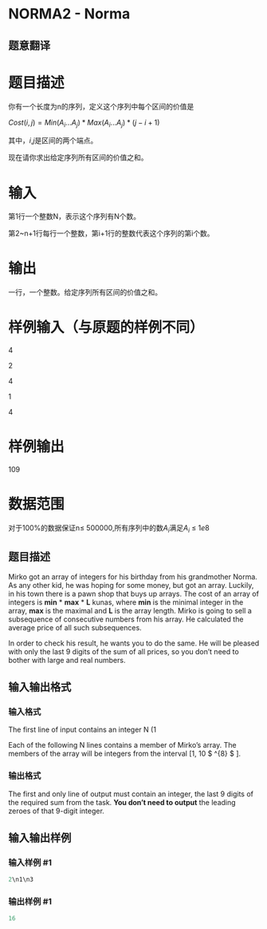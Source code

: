 # NORMA2 - Norma

## 题意翻译

# 题目描述

你有一个长度为n的序列，定义这个序列中每个区间的价值是

$Cost(i,j)=Min(A_{i}...A_{j})*Max(A_{i}...A_{j})*(j-i+1)$

其中，$i$,$j$是区间的两个端点。

现在请你求出给定序列所有区间的价值之和。

# 输入

第1行一个整数N，表示这个序列有N个数。

第2~n+1行每行一个整数，第i+1行的整数代表这个序列的第i个数。

# 输出

一行，一个整数。给定序列所有区间的价值之和。

# 样例输入（与原题的样例不同）

4

2

4

1

4

# 样例输出

109

# 数据范围

对于100%的数据保证n$\leq$ $500000$,所有序列中的数$A_{i}$满足$A_{i}$ $\leq$ $1e8$ 

## 题目描述

Mirko got an array of integers for his birthday from his grandmother Norma. As any other kid, he was hoping for some money, but got an array. Luckily, in his town there is a pawn shop that buys up arrays. The cost of an array of integers is **min** \* **max** \* **L** kunas, where **min** is the minimal integer in the array, **max** is the maximal and **L** is the array length. Mirko is going to sell a subsequence of consecutive numbers from his array. He calculated the average price of all such subsequences.

In order to check his result, he wants you to do the same. He will be pleased with only the last 9 digits of the sum of all prices, so you don’t need to bother with large and real numbers.

## 输入输出格式

### 输入格式

The first line of input contains an integer N (1

Each of the following N lines contains a member of Mirko’s array. The members of the array will be integers from the interval \[1, 10 $ ^{8} $ \].

### 输出格式

The first and only line of output must contain an integer, the last 9 digits of the required sum from the task. **You don’t need to output** the leading zeroes of that 9-digit integer.

## 输入输出样例

### 输入样例 #1

```cpp
2\n1\n3 
```


### 输出样例 #1

```cpp
16
```


